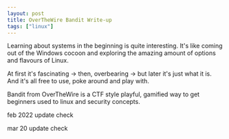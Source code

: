 ```yaml
---
layout: post
title: OverTheWire Bandit Write-up
tags: ["linux"]
---
```


Learning about systems in the beginning is quite interesting. It's like coming out of the Windows cocoon and exploring the amazing amount of options and flavours of Linux.

At first it's fascinating -> then, overbearing -> but later it's just what it is. And it's all free to use, poke around and play with.

Bandit from OverTheWire is a CTF style playful, gamified way to get beginners used to linux and security concepts.

feb 2022 update check 

mar 20 update check